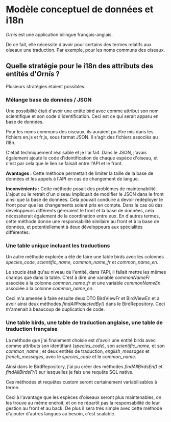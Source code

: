 # Modèle conceptuel de données et i18n

_Ornis_ est une application bilingue français-anglais.

De ce fait, elle nécessite d'avoir pour certains des termes relatifs aux oiseaux une traduction. Par exemple, pour les noms communs des oiseaux.

## Quelle stratégie pour le i18n des attributs des entités d'_Ornis_ ?

Plusieurs stratégies étaient possibles.

### Mélange base de données / JSON

Une possibilité était d'avoir une entité bird avec comme attribut son nom scientifique et son code d'identification. Ceci est ce qui serait apparu en base de données.

Pour les noms communs des oiseaux, ils auraient pu être mis dans les fichiers en.js et fr.js, sous format JSON. Il s'agit des fichiers associés au i18n.

C'était techniquement réalisable et je l'ai fait. Dans le JSON, j'avais également ajouté le code d'identification de chaque espèce d'oiseau, et c'est par cela que le lien se faisait entre l'API et le front.

**Avantages :** Cette méthode permettait de limiter la taille de la base de données et les appels à l'API en cas de changement de langue.

**Inconvénients :** Cette méthode posait des problèmes de maintenabilité. L'ajout ou le retrait d'un oiseau impliquait de modifier le JSON dans le front ainsi que la base de données. Cela pouvait conduire à devoir redéployer le front pour que les changements soient pris en compte. Dans le cas où des développeurs différents géreraient le front et la base de données, cela nécessiterait également de la coordination entre eux. En d'autres termes, cette méthode donne une responsabilité similaire au front et à la base de données, et potentiellement à deux développeurs aux spécialités différentes.

### Une table unique incluant les traductions

Un autre méthode explorée a été de faire une table birds avec les colonnes _species_code_, _scientific_name_, _common_name_fr_ et _common_name_en_.

Le soucis était qu'au niveau de l'entité, dans l'API, il fallait mettre les mêmes champs que dans la table. C'est à dire une variable _commonNameFr_ associée à la colonne _common_name_fr_ et une variable _commonNameEn_ associée à la colonne _common_name_en_.

Ceci m'a amenée à faire ensuite deux DTO BirdViewFr et BirdViewEn et à avoir ainsi deux méthodes _findAllProjectedBy()_ dans le BirdRepository. Ceci m'amenait à beaucoup de duplication de code.

### Une table birds, une table de traduction anglaise, une table de traduction française

La méthode que j'ai finalement choisie est d'avoir une entité birds avec comme attributs son identifiant (_species_code_), son _scientific_name_, et son _common_name_ ; et deux entités de traduction, _english_messages_ et _french_messages_, avec le _species_code_ et le _common_name_.

Ainsi dans le BirdRepository, j'ai pu créer des méthodes _findAllBirdsEn()_ et _findAllBirdsFr()_ sur lesquelles je fais une requête SQL native.

Ces méthodes et requêtes custom seront certainement variabilisables à terme.

Ceci à l'avantage que les espèces d'oiseaux seront plus maintenables, on les trouve au même endroit, et on ne répartit pas la responsabilité de leur gestion au front et au back. De plus il sera très simple avec cette méthode d'ajouter d'autres langues au besoin, c'est scalable.
